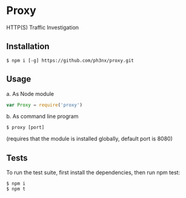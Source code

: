 # Proxy

HTTP(S) Traffic Investigation

## Installation

```
$ npm i [-g] https://github.com/ph3nx/proxy.git
```

## Usage

a. As Node module

```js
var Proxy = require('proxy')
```

b. As command line program

```
$ proxy [port]
```

(requires that the module is installed globally, default port is 8080)

## Tests

To run the test suite, first install the dependencies, then run npm test:

```
$ npm i
$ npm t
```